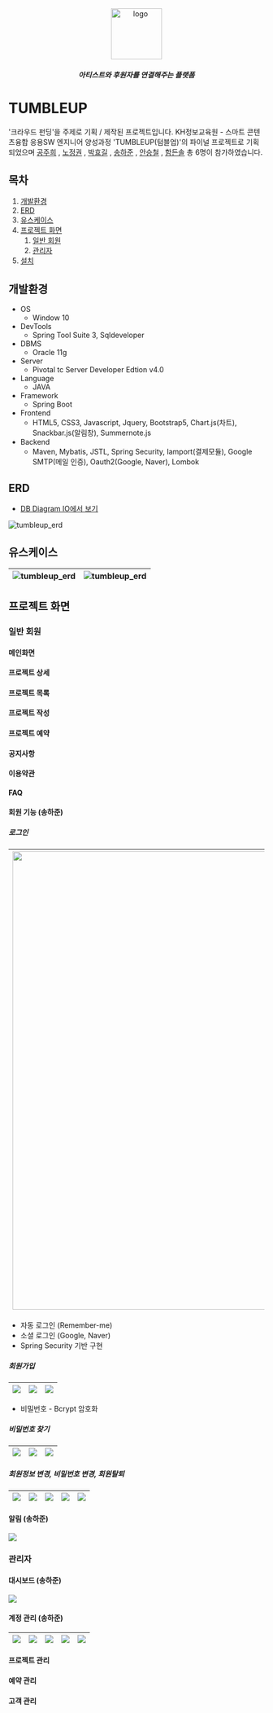 
<div align="center">

<img src="/docs/img/android-chrome-192x192.png" alt="logo" width="100" />

##### 아티스트와 후원자를 연결해주는 플랫폼

</div>

# TUMBLEUP 
'크라우드 펀딩'을 주제로 기획 / 제작된 프로젝트입니다. KH정보교육원 - 스마트 콘텐츠융합 응용SW 엔지니어 양성과정 'TUMBLEUP(텀블업)'의 파이널 프로젝트로 기획되었으며
[공주희](https://github.com/jamjam306)
, [노정권](https://github.com/kwon6837)
, [박효길](https://github.com/hg19910)
, [송하준](https://github.com/ganaab0000)
, [안승철](https://github.com/graeen3)
, [함든솔](https://github.com/non093) 총 6명이 참가하였습니다.

## 목차
1. [개발환경](#개발환경)
2. [ERD](#ERD)
3. [유스케이스](#유스케이스)
4. [프로젝트 화면](#프로젝트-화면)
    1. [일반 회원](#일반-회원)
    2. [관리자](#관리자)
6. [설치](docs/installation.md)

## 개발환경
* OS
    * Window 10
* DevTools
    * Spring Tool Suite 3, Sqldeveloper
* DBMS
    * Oracle 11g
* Server
    * Pivotal tc Server Developer Edtion v4.0
* Language
    * JAVA
* Framework
    * Spring Boot
* Frontend 
    * HTML5, CSS3, Javascript, Jquery, Bootstrap5, Chart.js(차트), Snackbar.js(알림창), Summernote.js
* Backend
    * Maven, Mybatis, JSTL, Spring Security, Iamport(결제모듈), Google SMTP(메일 인증), Oauth2(Google, Naver), Lombok
## ERD
* [DB Diagram IO에서 보기](https://dbdiagram.io/d/605840deecb54e10c33c9058)

![tumbleup_erd](/docs/img/tumbleup_erd.png)
## 유스케이스

 ![tumbleup_erd](/docs/img/usecase_2.jpg) | ![tumbleup_erd](/docs/img/usecase_1.jpg)
:-------------------------:|:-------------------------:



## 프로젝트 화면
### 일반 회원
#### 메인화면
#### 프로젝트 상세
#### 프로젝트 목록
#### 프로젝트 작성
#### 프로젝트 예약
#### 공지사항
#### 이용약관
#### FAQ

#### 회원 기능 (송하준)
##### 로그인
 <img src="/docs/img/hajun/image4.png"  width="900px"> | <img src="/docs/img/hajun/image2.png"><img src="/docs/img/hajun/image6.png"> | <img src="/docs/img/hajun/image10.png"><img src="/docs/img/hajun/image11.png">
:-:|:-:|:-:
* 자동 로그인 (Remember-me)
* 소셜 로그인 (Google, Naver)
* Spring Security 기반 구현

##### 회원가입
 <img src="/docs/img/hajun/image5.png"> | <img src="/docs/img/hajun/image12.png"> | <img src="/docs/img/hajun/image1.png">
:-:|:-:|:-:

* 비밀번호 - Bcrypt 암호화

##### 비밀번호 찾기
<img src="/docs/img/hajun/image7.png"> | <img src="/docs/img/hajun/image13.png">  | <img src="/docs/img/hajun/image3.png"> 
:-:|:-:|:-:

##### 회원정보 변경, 비밀번호 변경, 회원탈퇴
<img src="/docs/img/hajun/image8.png"> | <img src="/docs/img/hajun/image15.png"> | <img src="/docs/img/hajun/image16.png">  | <img src="/docs/img/hajun/image17.png">  | <img src="/docs/img/hajun/image18.png"> 
:-:|:-:|:-:|:-:|:-:

#### 알림 (송하준)
<img src="/docs/img/hajun/image19.png">

### 관리자
#### 대시보드 (송하준)

<img src="/docs/img/hajun/image21.png">

#### 계정 관리 (송하준)

<img src="/docs/img/hajun/image22.png"> | <img src="/docs/img/hajun/image23.png"> | <img src="/docs/img/hajun/image24.png">  | <img src="/docs/img/hajun/image25.png">  | <img src="/docs/img/hajun/image26.png"> 
:-:|:-:|:-:|:-:|:-:

#### 프로젝트 관리
#### 예약 관리
#### 고객 관리
